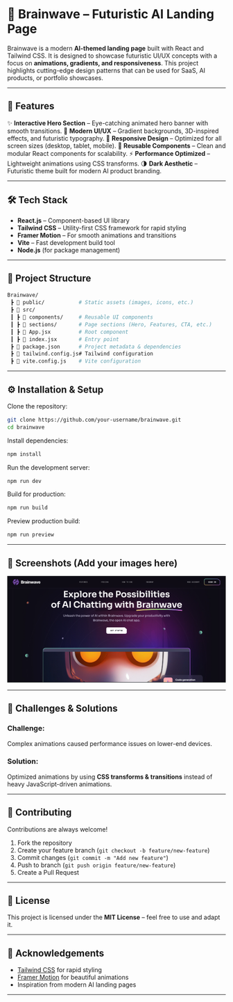 

# 🌌 Brainwave – Futuristic AI Landing Page

Brainwave is a modern **AI-themed landing page** built with React and Tailwind CSS.
It is designed to showcase futuristic UI/UX concepts with a focus on **animations, gradients, and responsiveness**.
This project highlights cutting-edge design patterns that can be used for SaaS, AI products, or portfolio showcases.

---

## 🚀 Features

✨ **Interactive Hero Section** – Eye-catching animated hero banner with smooth transitions.
🎨 **Modern UI/UX** – Gradient backgrounds, 3D-inspired effects, and futuristic typography.
📱 **Responsive Design** – Optimized for all screen sizes (desktop, tablet, mobile).
🧩 **Reusable Components** – Clean and modular React components for scalability.
⚡ **Performance Optimized** – Lightweight animations using CSS transforms.
🌗 **Dark Aesthetic** – Futuristic theme built for modern AI product branding.

---

## 🛠️ Tech Stack

* **React.js** – Component-based UI library
* **Tailwind CSS** – Utility-first CSS framework for rapid styling
* **Framer Motion** – For smooth animations and transitions
* **Vite** – Fast development build tool
* **Node.js** (for package management)

---

## 📂 Project Structure

```bash
Brainwave/
 ┣ 📂 public/           # Static assets (images, icons, etc.)
 ┣ 📂 src/
 ┃ ┣ 📂 components/     # Reusable UI components
 ┃ ┣ 📂 sections/       # Page sections (Hero, Features, CTA, etc.)
 ┃ ┣ 📜 App.jsx         # Root component
 ┃ ┣ 📜 index.jsx       # Entry point
 ┣ 📜 package.json      # Project metadata & dependencies
 ┣ 📜 tailwind.config.js# Tailwind configuration
 ┣ 📜 vite.config.js    # Vite configuration
```

---

## ⚙️ Installation & Setup

Clone the repository:

```bash
git clone https://github.com/your-username/brainwave.git
cd brainwave
```

Install dependencies:

```bash
npm install
```

Run the development server:

```bash
npm run dev
```

Build for production:

```bash
npm run build
```

Preview production build:

```bash
npm run preview
```

---

## 📸 Screenshots (Add your images here)

![Brainwave Preview](./screenshots/brainwave.png)

---

## 🧩 Challenges & Solutions

### Challenge:

Complex animations caused performance issues on lower-end devices.

### Solution:

Optimized animations by using **CSS transforms & transitions** instead of heavy JavaScript-driven animations.

---

## 🤝 Contributing

Contributions are always welcome!

1. Fork the repository
2. Create your feature branch (`git checkout -b feature/new-feature`)
3. Commit changes (`git commit -m "Add new feature"`)
4. Push to branch (`git push origin feature/new-feature`)
5. Create a Pull Request

---

## 📜 License

This project is licensed under the **MIT License** – feel free to use and adapt it.

---

## 🙌 Acknowledgements

* [Tailwind CSS](https://tailwindcss.com/) for rapid styling
* [Framer Motion](https://www.framer.com/motion/) for beautiful animations
* Inspiration from modern AI landing pages

---


